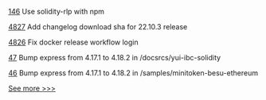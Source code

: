 
[146](https://github.com/hyperledger-labs/yui-ibc-solidity/pull/146) Use solidity-rlp with npm

[4827](https://github.com/hyperledger/besu/pull/4827) Add changelog download sha for 22.10.3 release

[4826](https://github.com/hyperledger/besu/pull/4826) Fix docker release workflow login

[47](https://github.com/hyperledger-labs/yui-docs/pull/47) Bump express from 4.17.1 to 4.18.2 in /docsrcs/yui-ibc-solidity

[46](https://github.com/hyperledger-labs/yui-docs/pull/46) Bump express from 4.17.1 to 4.18.2 in /samples/minitoken-besu-ethereum


[See more >>>](https://start-here.hyperledger.org/pull-requests)
